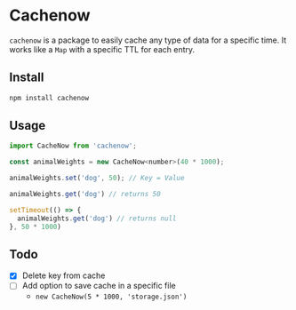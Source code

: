 # Cachenow

`cachenow` is a package to easily cache any type of data for a specific time. It works like a `Map` with a specific TTL for each entry.

## Install

```sh
npm install cachenow
```

## Usage

```javascript
import CacheNow from 'cachenow';

const animalWeights = new CacheNow<number>(40 * 1000);

animalWeights.set('dog', 50); // Key = Value

animalWeights.get('dog') // returns 50

setTimeout(() => {
  animalWeights.get('dog') // returns null
}, 50 * 1000)
```

## Todo

* [x] Delete key from cache
* [ ] Add option to save cache in a specific file 
  * `new CacheNow(5 * 1000, 'storage.json')`